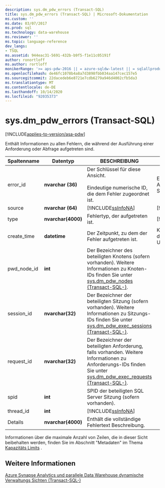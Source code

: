 ```yaml
---
description: sys.dm_pdw_errors (Transact-SQL)
title: sys.dm_pdw_errors (Transact-SQL) | Microsoft-Dokumentation
ms.custom: ''
ms.date: 03/07/2017
ms.prod: sql
ms.technology: data-warehouse
ms.reviewer: ''
ms.topic: language-reference
dev_langs:
- TSQL
ms.assetid: 944eac31-5691-432b-b9f5-f1e11c05191f
author: ronortloff
ms.author: rortloff
monikerRange: '>= aps-pdw-2016 || = azure-sqldw-latest || = sqlallproducts-allversions'
ms.openlocfilehash: de46fc1078b4a8a7d3898fbb034aa147cec157e5
ms.sourcegitcommit: 22dacedeb6e8721e7cdb6279a946d4002cfb5da3
ms.translationtype: MT
ms.contentlocale: de-DE
ms.lasthandoff: 10/14/2020
ms.locfileid: "92035373"
---
```

# <a name="sysdm_pdw_errors-transact-sql"></a>sys.dm_pdw_errors (Transact-SQL)
[!INCLUDE[applies-to-version/asa-pdw](../../includes/applies-to-version/asa-pdw.md)]

  Enthält Informationen zu allen Fehlern, die während der Ausführung einer Anforderung oder Abfrage aufgetreten sind.  
  
|Spaltenname|Datentyp|BESCHREIBUNG|Range|  
|-----------------|---------------|-----------------|-----------|  
|error_id|**nvarchar (36)**|Der Schlüssel für diese Ansicht.<br /><br /> Eindeutige numerische ID, die dem Fehler zugeordnet ist.|Eindeutig für alle Abfrage Fehler im System.|  
|source|**nvarchar (64)**|[!INCLUDE[ssInfoNA](../../includes/ssinfona-md.md)]|[!INCLUDE[ssInfoNA](../../includes/ssinfona-md.md)]|  
|type|**nvarchar(4000)**|Fehlertyp, der aufgetreten ist.|[!INCLUDE[ssInfoNA](../../includes/ssinfona-md.md)]|  
|create_time|**datetime**|Der Zeitpunkt, zu dem der Fehler aufgetreten ist.|Kleiner oder gleich der aktuellen Uhrzeit.|  
|pwd_node_id|**int**|Der Bezeichner des beteiligten Knotens (sofern vorhanden). Weitere Informationen zu Knoten-IDs finden Sie unter [sys.dm_pdw_nodes &#40;Transact-SQL-&#41;](../../relational-databases/system-dynamic-management-views/sys-dm-pdw-nodes-transact-sql.md).||  
|session_id|**nvarchar(32)**|Der Bezeichner der beteiligten Sitzung (sofern vorhanden). Weitere Informationen zu Sitzungs-IDs finden Sie unter  [sys.dm_pdw_exec_sessions &#40;Transact-SQL-&#41;](../../relational-databases/system-dynamic-management-views/sys-dm-pdw-exec-sessions-transact-sql.md).||  
|request_id|**nvarchar(32)**|Der Bezeichner der beteiligten Anforderung, falls vorhanden. Weitere Informationen zu Anforderungs-IDs finden Sie unter [sys.dm_pdw_exec_requests &#40;Transact-SQL-&#41;](../../relational-databases/system-dynamic-management-views/sys-dm-pdw-exec-requests-transact-sql.md).||  
|spid|**int**|SPID der beteiligten SQL Server Sitzung (sofern vorhanden).||  
|thread_id|**int**|[!INCLUDE[ssInfoNA](../../includes/ssinfona-md.md)]||  
|Details|**nvarchar(4000)**|Enthält die vollständige Fehlertext Beschreibung.||  
  
 Informationen über die maximale Anzahl von Zeilen, die in dieser Sicht beibehalten werden, finden Sie im Abschnitt "Metadaten" im Thema [Kapazitäts Limits](/azure/sql-data-warehouse/sql-data-warehouse-service-capacity-limits#metadata) .  
  
## <a name="see-also"></a>Weitere Informationen  
 [Azure Synapse Analytics und parallele Data Warehouse dynamische Verwaltungs Sichten &#40;Transact-SQL-&#41;](../../relational-databases/system-dynamic-management-views/sql-and-parallel-data-warehouse-dynamic-management-views.md)  
  
  
